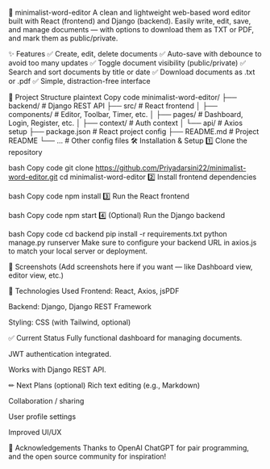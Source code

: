 📝 minimalist-word-editor
A clean and lightweight web-based word editor built with React (frontend) and Django (backend).
Easily write, edit, save, and manage documents — with options to download them as TXT or PDF, and mark them as public/private.

✨ Features
✅ Create, edit, delete documents
✅ Auto-save with debounce to avoid too many updates
✅ Toggle document visibility (public/private)
✅ Search and sort documents by title or date
✅ Download documents as .txt or .pdf
✅ Simple, distraction-free interface

🚀 Project Structure
plaintext
Copy code
minimalist-word-editor/
├── backend/           # Django REST API
├── src/               # React frontend
│   ├── components/    # Editor, Toolbar, Timer, etc.
│   ├── pages/         # Dashboard, Login, Register, etc.
│   ├── context/       # Auth context
│   └── api/           # Axios setup
├── package.json       # React project config
├── README.md          # Project README
└── ...                # Other config files
🛠 Installation & Setup
1️⃣ Clone the repository

bash
Copy code
git clone https://github.com/Priyadarsini22/minimalist-word-editor.git
cd minimalist-word-editor
2️⃣ Install frontend dependencies

bash
Copy code
npm install
3️⃣ Run the React frontend

bash
Copy code
npm start
4️⃣ (Optional) Run the Django backend

bash
Copy code
cd backend
pip install -r requirements.txt
python manage.py runserver
Make sure to configure your backend URL in axios.js to match your local server or deployment.

📸 Screenshots
(Add screenshots here if you want — like Dashboard view, editor view, etc.)

🧩 Technologies Used
Frontend: React, Axios, jsPDF

Backend: Django, Django REST Framework

Styling: CSS (with Tailwind, optional)

✅ Current Status
Fully functional dashboard for managing documents.

JWT authentication integrated.

Works with Django REST API.

✏ Next Plans (optional)
Rich text editing (e.g., Markdown)

Collaboration / sharing

User profile settings

Improved UI/UX

🙏 Acknowledgements
Thanks to OpenAI ChatGPT for pair programming, and the open source community for inspiration!

